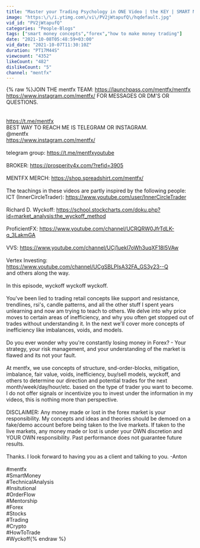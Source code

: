 ```yaml
---
title: "Master your Trading Psychology in ONE Video | the KEY | SMART MONEY CONCEPTS - mentfx"
image: "https:\/\/i.ytimg.com\/vi\/PV2jWtapufQ\/hqdefault.jpg"
vid_id: "PV2jWtapufQ"
categories: "People-Blogs"
tags: ["smart money concepts","forex","how to make money trading"]
date: "2021-10-08T05:48:59+03:00"
vid_date: "2021-10-07T11:30:10Z"
duration: "PT17M44S"
viewcount: "4352"
likeCount: "482"
dislikeCount: "5"
channel: "mentfx"
---
```

{% raw %}JOIN THE mentfx TEAM: <a rel="nofollow" target="blank" href="https://launchpass.com/mentfx/mentfx">https://launchpass.com/mentfx/mentfx</a> <a rel="nofollow" target="blank" href="https://www.instagram.com/mentfx/">https://www.instagram.com/mentfx/</a> FOR MESSAGES OR DM'S OR QUESTIONS.<br /><br /><br /><a rel="nofollow" target="blank" href="https://t.me/mentfx">https://t.me/mentfx</a><br />BEST WAY TO REACH ME IS TELEGRAM OR INSTAGRAM.<br />@mentfx<br /><a rel="nofollow" target="blank" href="https://www.instagram.com/mentfx/">https://www.instagram.com/mentfx/</a><br /><br />telegram group: <a rel="nofollow" target="blank" href="https://t.me/mentfxyoutube">https://t.me/mentfxyoutube</a><br /><br />BROKER: <a rel="nofollow" target="blank" href="https://prosperity4x.com/?refid=3905">https://prosperity4x.com/?refid=3905</a><br /><br />MENTFX MERCH: <a rel="nofollow" target="blank" href="https://shop.spreadshirt.com/mentfx/">https://shop.spreadshirt.com/mentfx/</a><br /><br />The teachings in these videos are partly inspired by the following people:<br />ICT (InnerCircleTrader): <a rel="nofollow" target="blank" href="https://www.youtube.com/user/InnerCircleTrader">https://www.youtube.com/user/InnerCircleTrader</a><br /><br />Richard D. Wyckoff: <a rel="nofollow" target="blank" href="https://school.stockcharts.com/doku.php?id=market_analysis:the_wyckoff_method">https://school.stockcharts.com/doku.php?id=market_analysis:the_wyckoff_method</a><br /><br />ProficientFX: <a rel="nofollow" target="blank" href="https://www.youtube.com/channel/UCRQRW0JfrTdLK-q_3LakmGA">https://www.youtube.com/channel/UCRQRW0JfrTdLK-q_3LakmGA</a><br /><br />VVS: <a rel="nofollow" target="blank" href="https://www.youtube.com/channel/UCj1uekI7oWh3uqXF18l5VAw">https://www.youtube.com/channel/UCj1uekI7oWh3uqXF18l5VAw</a><br /><br />Vertex Investing: <a rel="nofollow" target="blank" href="https://www.youtube.com/channel/UCgSBLPIsA32FA_GS3y23--Q">https://www.youtube.com/channel/UCgSBLPIsA32FA_GS3y23--Q</a><br />and others along the way. <br /><br />In this episode, wyckoff wyckoff wyckoff. <br /><br />You've been lied to trading retail concepts like support and resistance, trendlines, rsi's, candle patterns, and all the other stuff I spent years unlearning and now am trying to teach to others.  We delve into why price moves to certain areas of inefficiency, and why you often get stopped out of trades without understanding it. In the next we'll cover more concepts of inefficiency like imbalances, voids, and models.<br /><br />Do you ever wonder why you're constantly losing money in Forex? - Your strategy, your risk management, and your understanding of the market is flawed and its not your fault. <br /><br />At mentfx, we use concepts of structure, snd-order-blocks, mitigation, imbalance, fair value, voids, inefficiency, buy/sell models, wyckoff, and others to determine our direction and potential trades for the next month/week/day/hour/etc. based on the type of trader you want to become. I do not offer signals or incentivize you to invest under the information in my videos, this is nothing more than perspective. <br /><br />DISCLAIMER: Any money made or lost in the forex market is your responsibility. My concepts and ideas and theories should be demoed on a fake/demo account before being taken to the live markets. If taken to the live markets, any money made or lost is under your OWN discretion and YOUR OWN responsibility. Past performance does not guarantee future results.<br /><br />Thanks. I look forward to having you as a client and talking to you. -Anton<br /><br />#mentfx<br />#SmartMoney<br />#TechnicalAnalysis<br />#Insitutional<br />#OrderFlow<br />#Mentorship<br />#Forex<br />#Stocks<br />#Trading<br />#Crypto<br />#HowToTrade<br />#Wyckoff{% endraw %}

